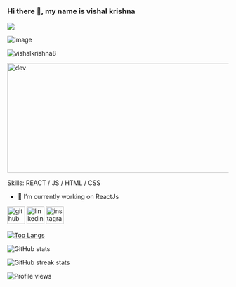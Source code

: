 ### Hi there 👋, my name is vishal krishna
![](https://vishalkrishna8.github.io/github-profile-readme-generator/images/banner.png)

![image](https://user-images.githubusercontent.com/121739011/210300077-3696c606-e48b-45e1-8421-8aa67199501c.png)

<p align="left"> <img src="https://komarev.com/ghpvc/?username=vishalkrishna8&label=Profile%20views&color=0e75b6&style=flat" alt="vishalkrishna8" /> </p>
<img align="centre" alt="dev" width="1200" height="250" 
  src="https://images.app.goo.gl/1mPXUbLK2VTTP9VCA">


Skills:  REACT / JS / HTML / CSS

- 🔭 I’m currently working on ReactJs 


[<img src='https://cdn.jsdelivr.net/npm/simple-icons@3.0.1/icons/github.svg' alt='github' height='40'>](https://github.com/vishalkrishna8)  [<img src='https://cdn.jsdelivr.net/npm/simple-icons@3.0.1/icons/linkedin.svg' alt='linkedin' height='40'>](https://www.linkedin.com/in/vishalkrishna8/)  [<img src='https://cdn.jsdelivr.net/npm/simple-icons@3.0.1/icons/instagram.svg' alt='instagram' height='40'>](https://www.instagram.com/vishal.m.s.d/)  

[![Top Langs](https://github-readme-stats.vercel.app/api/top-langs/?username=vishalkrishna8)](https://github.com/anuraghazra/github-readme-stats)

![GitHub stats](https://github-readme-stats.vercel.app/api?username=vishalkrishna8&show_icons=true)  

![GitHub streak stats](https://streak-stats.demolab.com/?user=vishalkrishna8)  

![Profile views](https://gpvc.arturio.dev/vishalkrishna8)  
